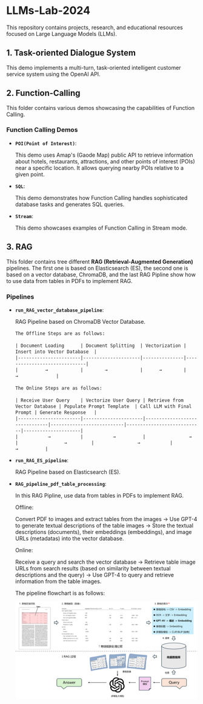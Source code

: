 # LLMs-Lab-2024

This repository contains projects, research, and educational resources focused on Large Language Models (LLMs).

## 1. Task-oriented Dialogue System

   This demo implements a multi-turn, task-oriented intelligent customer service system using the OpenAI API.
   
## 2. Function-Calling

This folder contains various demos showcasing the capabilities of Function Calling.

### Function Calling Demos

   - **`POI(Point of Interest)`**:
       
     This demo uses Amap's (Gaode Map) public API to retrieve information about hotels, restaurants, attractions, and other points of interest (POIs) near a specific location. It allows querying nearby POIs relative to a given point.

   - **`SQL`**:
       
     This demo demonstrates how Function Calling handles sophisticated database tasks and generates SQL queries.

   - **`Stream`**:
       
     This demo showcases examples of Function Calling in Stream mode.


## 3. RAG

This folder contains tree different **RAG (Retrieval-Augmented Generation)** pipelines. The first one is based on Elasticsearch (ES), the second one is based on a vector database, ChromaDB, and the last RAG Pipline show how to use data from tables in PDFs to implement RAG.  
  

### Pipelines

- **`run_RAG_vector_database_pipeline`**:
    
  RAG Pipeline based on ChromaDB Vector Database.

      The Offline Steps are as follows:  

      | Document Loading      | Document Splitting  | Vectorization | Insert into Vector Database  |
      |-----------------------|---------------------|---------------|------------------------------|
      |          →            |        →            |      →        |               →              |
      
      The Online Steps are as follows:  
      
      | Receive User Query    | Vectorize User Query | Retrieve from Vector Database | Populate Prompt Template  | Call LLM with Final Prompt | Generate Response   |
      |-----------------------|----------------------|-------------------------------|---------------------------|----------------------------|---------------------|
      |           →           |           →          |                →              |                 →         |                →           |          →          |  


- **`run_RAG_ES_pipeline`**:
    
  RAG Pipeline based on Elasticsearch (ES).

- **`RAG_pipeline_pdf_table_processing`**:  
    
  In this RAG Pipline, use data from tables in PDFs to implement RAG.    
  
  Offline:  
    
  Convert PDF to images and extract tables from the images → Use GPT-4 to generate textual descriptions of the table images → Store the textual descriptions (documents), their embeddings (embeddings), and image URLs (metadatas) into the vector database.
    
  Online:
    
  Receive a query and search the vector database → Retrieve table image URLs from search results (based on similarity between textual descriptions and the query) → Use GPT-4 to query and retrieve information from the table images.
    
      
  The pipeline flowchart is as follows:
    
  ![Alt text](RAG/data/table_rag.png)

